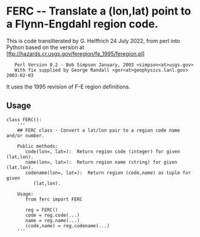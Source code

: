 # FERC -- Translate a (lon,lat) point to a Flynn-Engdahl region code.

This is code transliterated by G. Helffrich 24 July 2022, from perl into
Python based on the version at
[ftp://hazards.cr.usgs.gov/feregion/fe_1995/feregion.pl]
```
   Perl Version 0.2 - Bob Simpson January, 2003 <simpson<at>usgs.gov>
   With fix supplied by George Randall <ger<at>geophysics.lanl.gov> 2003-02-03
```

It uses the 1995 revision of F-E region definitions.

## Usage

```
class FERC():
    '''
    ## FERC class - Convert a lat/lon pair to a region code name and/or number.

    Public methods:
       code(lon=, lat=):  Return region code (integer) for given (lat,lon).
       name(lon=, lat=):  Return region name (string) for given (lat,lon).
       codename(lon=, lat=):  Return region (code,name) as tuple for given
          (lat,lon).

    Usage:
       from ferc import FERC

       reg = FERC()
       code = reg.code(...)
       name = reg.name(...)
       (code,name) = reg.codename(...)
    '''
```
